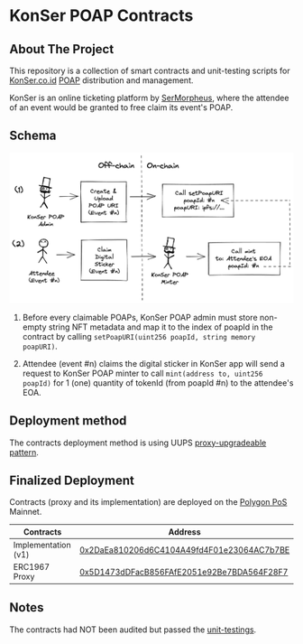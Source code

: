 # KonSer POAP Contracts

## About The Project
This repository is a collection of smart contracts and unit-testing scripts for [KonSer.co.id](https://www.konser.co.id/) [POAP](https://pixelplex.io/blog/what-is-poap/) distribution and management.

KonSer is an online ticketing platform by [SerMorpheus](https://techcrunch.com/2022/09/23/sermorpheus-nft-crypto-indonesia/), where the attendee of an event would be granted to free claim its event's POAP.

## Schema
![KonSer POAP Schema](schema.png)
1. Before every claimable POAPs, KonSer POAP admin must store non-empty string NFT metadata and map it to the index of poapId in the contract by calling `setPoapURI(uint256 poapId, string memory poapURI)`.

2. Attendee (event #n) claims the digital sticker in KonSer app will send a request to KonSer POAP minter to call `mint(address to, uint256 poapId)` for 1 (one) quantity of tokenId (from poapId #n) to the attendee's EOA.

## Deployment method
The contracts deployment method is using UUPS [proxy-upgradeable pattern](https://docs.openzeppelin.com/upgrades-plugins/1.x/proxies).

## Finalized Deployment
Contracts (proxy and its implementation) are deployed on the [Polygon PoS](https://polygon.technology/polygon-pos) Mainnet.

| Contracts           | Address                                                                                                                  |
|---------------------|--------------------------------------------------------------------------------------------------------------------------|
| Implementation (v1) | [0x2DaEa810206d6C4104A49fd4F01e23064AC7b7BE](https://polygonscan.com/address/0x2daea810206d6c4104a49fd4f01e23064ac7b7be) |
| ERC1967 Proxy       | [0x5D1473dDFacB856FAfE2051e92Be7BDA564F28F7](https://polygonscan.com/address/0x5d1473ddfacb856fafe2051e92be7bda564f28f7) |

## Notes
The contracts had NOT been audited but passed the [unit-testings](https://github.com/mfer8023/konser-poap-contracts/tree/main/test).
